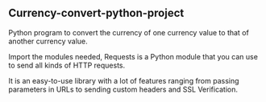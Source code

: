 ## Currency-convert-python-project


Python program to convert the currency of one currency value to that of another currency value.

Import the modules needed, Requests is a Python module that you can use to send all kinds of HTTP requests.  


It is an easy-to-use library with a lot of features ranging from passing parameters in URLs to sending custom headers and SSL Verification.  
